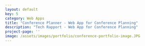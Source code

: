 ```yaml
---
layout: default
key: 5 
category: Web Apps
title: "Conference Planner - Web App for Conference Planning"
description: "Tech Rapport - Web App for Conference Planning"
project-page: ''
image: /assets/images/portfolio/conference-portfolio-image.JPG
---
```


